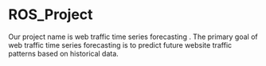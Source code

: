 # ROS_Project
Our project name is  web traffic time series forecasting .
The primary goal of web traffic time series forecasting is to predict future website traffic patterns based on historical data.
